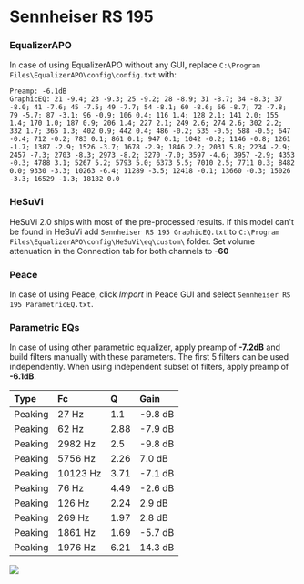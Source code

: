 # Sennheiser RS 195

### EqualizerAPO
In case of using EqualizerAPO without any GUI, replace `C:\Program Files\EqualizerAPO\config\config.txt`
with:
```
Preamp: -6.1dB
GraphicEQ: 21 -9.4; 23 -9.3; 25 -9.2; 28 -8.9; 31 -8.7; 34 -8.3; 37 -8.0; 41 -7.6; 45 -7.5; 49 -7.7; 54 -8.1; 60 -8.6; 66 -8.7; 72 -7.8; 79 -5.7; 87 -3.1; 96 -0.9; 106 0.4; 116 1.4; 128 2.1; 141 2.0; 155 1.4; 170 1.0; 187 0.9; 206 1.4; 227 2.1; 249 2.6; 274 2.6; 302 2.2; 332 1.7; 365 1.3; 402 0.9; 442 0.4; 486 -0.2; 535 -0.5; 588 -0.5; 647 -0.4; 712 -0.2; 783 0.1; 861 0.1; 947 0.1; 1042 -0.2; 1146 -0.8; 1261 -1.7; 1387 -2.9; 1526 -3.7; 1678 -2.9; 1846 2.2; 2031 5.8; 2234 -2.9; 2457 -7.3; 2703 -8.3; 2973 -8.2; 3270 -7.0; 3597 -4.6; 3957 -2.9; 4353 -0.3; 4788 3.1; 5267 5.2; 5793 5.0; 6373 5.5; 7010 2.5; 7711 0.3; 8482 0.0; 9330 -3.3; 10263 -6.4; 11289 -3.5; 12418 -0.1; 13660 -0.3; 15026 -3.3; 16529 -1.3; 18182 0.0
```

### HeSuVi
HeSuVi 2.0 ships with most of the pre-processed results. If this model can't be found in HeSuVi add
`Sennheiser RS 195 GraphicEQ.txt` to `C:\Program Files\EqualizerAPO\config\HeSuVi\eq\custom\` folder.
Set volume attenuation in the Connection tab for both channels to **-60**

### Peace
In case of using Peace, click *Import* in Peace GUI and select `Sennheiser RS 195 ParametricEQ.txt`.

### Parametric EQs
In case of using other parametric equalizer, apply preamp of **-7.2dB** and build filters manually
with these parameters. The first 5 filters can be used independently.
When using independent subset of filters, apply preamp of **-6.1dB**.

| Type    | Fc       |    Q | Gain    |
|:--------|:---------|:-----|:--------|
| Peaking | 27 Hz    | 1.1  | -9.8 dB |
| Peaking | 62 Hz    | 2.88 | -7.9 dB |
| Peaking | 2982 Hz  | 2.5  | -9.8 dB |
| Peaking | 5756 Hz  | 2.26 | 7.0 dB  |
| Peaking | 10123 Hz | 3.71 | -7.1 dB |
| Peaking | 76 Hz    | 4.49 | -2.6 dB |
| Peaking | 126 Hz   | 2.24 | 2.9 dB  |
| Peaking | 269 Hz   | 1.97 | 2.8 dB  |
| Peaking | 1861 Hz  | 1.69 | -5.7 dB |
| Peaking | 1976 Hz  | 6.21 | 14.3 dB |

![](https://raw.githubusercontent.com/jaakkopasanen/AutoEq/master/results/rtings/rtings/Sennheiser%20RS%20195/Sennheiser%20RS%20195.png)